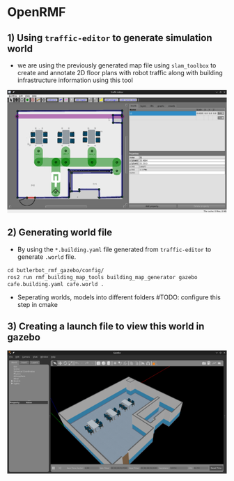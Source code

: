 # OpenRMF 

## 1) Using `traffic-editor` to generate simulation world

-  we are using the previously generated map file using `slam_toolbox` to create and annotate 2D floor plans with robot traffic along with building infrastructure information using this tool

![alt text](assets/traffic_editor.png)


## 2) Generating world file

- By using the `*.building.yaml` file generated from `traffic-editor` to generate `.world` file.

```
cd butlerbot_rmf_gazebo/config/
ros2 run rmf_building_map_tools building_map_generator gazebo cafe.building.yaml cafe.world .
```
- Seperating worlds, models into different folders #TODO: configure this step in cmake

## 3) Creating a launch file to view this world in gazebo

![alt text](assets/rmf_gazebo_world.png)